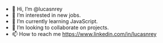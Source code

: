 - 👋 Hi, I’m @lucasnrey
- 👀 I’m interested in new jobs.
- 🌱 I’m currently learning JavaScript.
- 💞️ I’m looking to collaborate on projects.
- 📫 How to reach me https://www.linkedin.com/in/lucasnrey

<!---
lucasnrey/lucasnrey is a ✨ special ✨ repository because its `README.md` (this file) appears on your GitHub profile.
You can click the Preview link to take a look at your changes.
--->
